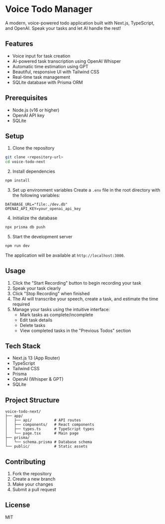 # Voice Todo Manager

A modern, voice-powered todo application built with Next.js, TypeScript, and OpenAI. Speak your tasks and let AI handle the rest!

## Features

- Voice input for task creation
- AI-powered task transcription using OpenAI Whisper
- Automatic time estimation using GPT
- Beautiful, responsive UI with Tailwind CSS
- Real-time task management
- SQLite database with Prisma ORM

## Prerequisites

- Node.js (v16 or higher)
- OpenAI API key
- SQLite

## Setup

1. Clone the repository
```bash
git clone <repository-url>
cd voice-todo-next
```

2. Install dependencies
```bash
npm install
```

3. Set up environment variables
Create a `.env` file in the root directory with the following variables:
```
DATABASE_URL="file:./dev.db"
OPENAI_API_KEY=your_openai_api_key
```

4. Initialize the database
```bash
npx prisma db push
```

5. Start the development server
```bash
npm run dev
```

The application will be available at `http://localhost:3000`.

## Usage

1. Click the "Start Recording" button to begin recording your task
2. Speak your task clearly
3. Click "Stop Recording" when finished
4. The AI will transcribe your speech, create a task, and estimate the time required
5. Manage your tasks using the intuitive interface:
   - Mark tasks as complete/incomplete
   - Edit task details
   - Delete tasks
   - View completed tasks in the "Previous Todos" section

## Tech Stack

- Next.js 13 (App Router)
- TypeScript
- Tailwind CSS
- Prisma
- OpenAI (Whisper & GPT)
- SQLite

## Project Structure

```
voice-todo-next/
├── app/
│   ├── api/          # API routes
│   ├── components/   # React components
│   ├── types.ts      # TypeScript types
│   └── page.tsx      # Main page
├── prisma/
│   └── schema.prisma # Database schema
└── public/           # Static assets
```

## Contributing

1. Fork the repository
2. Create a new branch
3. Make your changes
4. Submit a pull request

## License

MIT
